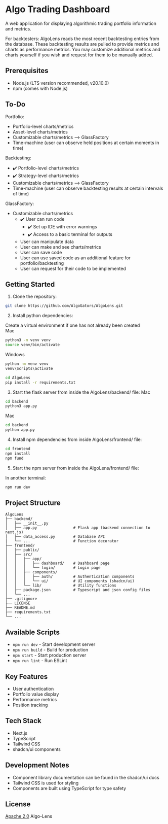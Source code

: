 # Algo Trading Dashboard

A web application for displaying algorithmic trading portfolio information and metrics.

For backtesters:
    AlgoLens reads the most recent backtesting entries from the database. These backtesting results are pulled to provide metrics and charts as performance metrics. You may customize additional metrics and charts yourself if you wish and request for them to be manually added.

## Prerequisites

- Node.js (LTS version recommended, v20.10.0)
- npm (comes with Node.js)

## To-Do

Portfolio:
- Portfolio-level charts/metrics
- Asset-level charts/metrics
- Customizable charts/metrics  --> GlassFactory
- Time-machine (user can observe held positions at certain moments in time)

Backtesting:
- ✔️ Portfolio-level charts/metrics
- ✔️ Strategy-level charts/metrics
- Customizable charts/metrics  --> GlassFactory
- Time-machine (user can observe backtesting results at certain intervals of time)

GlassFactory:
- Customizable charts/metrics
    - ✔️ User can run code
        - ✔️ Set up IDE with error warnings
        - ✔️ Access to a basic terminal for outputs
    - User can manipulate data
    - User can make and see charts/metrics
    - User can save code
    - User can use saved code as an additional feature for portfolio/backtesting
    - User can request for their code to be implemented

## Getting Started

1. Clone the repository:

```bash
git clone https://github.com/AlgoGators/AlgoLens.git
```

2. Install python dependencies:

Create a virtual environment if one has not already been created  
Mac
```bash
python3 -m venv venv
source venv/bin/activate
```

Windows
```bash
python -m venv venv
venv\Scripts\activate
```

```bash
cd AlgoLens
pip install -r requirements.txt
```

3. Start the flask server from inside the AlgoLens/backend/ file:
Mac
```bash
cd backend
python3 app.py
```

Mac
```bash
cd backend
python app.py
```

4. Install npm dependencies from inside AlgoLens/frontend/ file:

```bash
cd frontend
npm install
npm fund
```

5. Start the npm server from inside the AlgoLens/frontend/ file:

In another terminal:
```bash
npm run dev
```

## Project Structure

```
AlgoLens
├── backend/
│   ├── __init__.py
│   ├── app.py                # Flask app (backend connection to next.js)
│   ├── data_access.py        # Database API
|   └── ...                   # Function decorator  
├── frontend/
│   ├── public/
│   ├── src/
│   │   ├── app/
│   │   │   ├── dashboard/    # Dashboard page
│   │   │   └── login/        # Login page
│   │   ├── components/
│   │   │   ├── auth/         # Authentication components
│   │   │   └── ui/           # UI components (shadcn/ui)
│   │   └── lib/              # Utility functions
│   ├── package.json          # Typescript and json config files
│   └── ...
├── .gitignore
├── LICENSE
├── README.md
├── requirements.txt
└── ...

```

## Available Scripts

- `npm run dev` - Start development server
- `npm run build` - Build for production
- `npm start` - Start production server
- `npm run lint` - Run ESLint

## Key Features

- User authentication
- Portfolio value display
- Performance metrics
- Position tracking

## Tech Stack

- Next.js
- TypeScript
- Tailwind CSS
- shadcn/ui components

## Development Notes

- Component library documentation can be found in the shadcn/ui docs
- Tailwind CSS is used for styling
- Components are built using TypeScript for type safety

## License

[Apache 2.0]("./LICENSE") Algo-Lens
